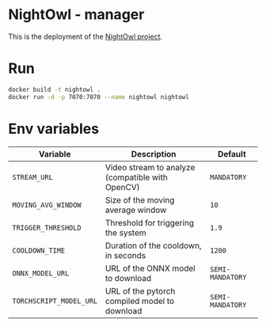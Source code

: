 # NightOwl - manager
This is the deployment of the [NightOwl project](https://github.com/francesco-re-1107/NightOwl).

# Run
```bash
docker build -t nightowl .
docker run -d -p 7070:7070 --name nightowl nightowl
```

# Env variables
| Variable | Description | Default |
|----------|-------------|---------|
| `STREAM_URL` | Video stream to analyze (compatible with OpenCV) | `MANDATORY` |
| `MOVING_AVG_WINDOW` | Size of the moving average window | `10` |
| `TRIGGER_THRESHOLD` | Threshold for triggering the system | `1.9` |
| `COOLDOWN_TIME` | Duration of the cooldown, in seconds | `1200` |
| `ONNX_MODEL_URL` | URL of the ONNX model to download | `SEMI-MANDATORY` |
| `TORCHSCRIPT_MODEL_URL` | URL of the pytorch compiled model to download | `SEMI-MANDATORY` |
